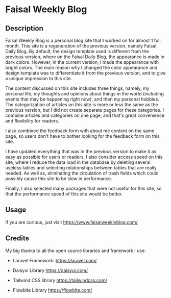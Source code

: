 # Faisal Weekly Blog

## Description

Faisal Weekly Blog is a personal blog site that I worked on for almost 1 full month. This site is a regeneration of the previous version, namely Faisal Daily Blog. By default, the design template used is different from the previous version, where on the Faisal Daily Blog, the appearance is made in dark colors. However, in the current version, I made the appearance with bright colors. The main reason why I changed the color appearance and design template was to differentiate it from the previous version, and to give a unique impression to this site.

The content discussed on this site includes three things, namely, my personal life, my thoughts and opinions about things in the world (including events that may be happening right now), and then my personal hobbies. The categorization of articles on this site is more or less the same as the previous version, but I did not create separate pages for these categories. I combine articles and categories on one page, and that's great convenience and flexibility for readers.

I also combined the feedback form with about me content on the same page, so users don't have to bother looking for the feedback form on this site.

I have updated everything that was in the previous version to make it as easy as possible for users or readers. I also consider access speed on this site, where I reduce the data load in the database by deleting several useless tables and selecting relationships between tables that are really needed. As well as, eliminating the circulation of trash fields which could possibly cause this site to be slow in performance.

Finally, I also selected many packages that were not useful for this site, so that the performance speed of this site would be better.

## Usage

If you are curious, just visit https://www.faisalweeklyblog.com/

## Credits

My big thanks to all the open source libraries and framework I use:

- Laravel Framework:
https://laravel.com/

- Daisyui Library
https://daisyui.com/

- Tailwind CSS library
https://tailwindcss.com/

- Flowbite Library
https://flowbite.com/

